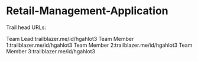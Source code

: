 # Retail-Management-Application
Trail head URLs:

Team Lead:trailblazer.me/id/hgahlot3
Team Member 1:trailblazer.me/id/hgahlot3
Team Member 2:trailblazer.me/id/hgahlot3
Team Member 3:trailblazer.me/id/hgahlot3
